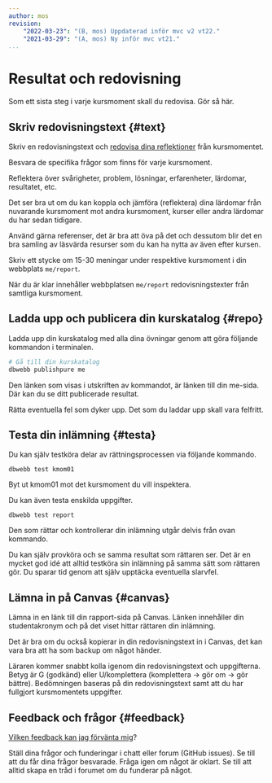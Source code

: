 ```yaml
---
author: mos
revision:
    "2022-03-23": "(B, mos) Uppdaterad inför mvc v2 vt22."
    "2021-03-29": "(A, mos) Ny inför mvc vt21."
...
```

Resultat och redovisning
==================================

Som ett sista steg i varje kursmoment skall du redovisa. Gör så här.

<!--more-->



Skriv redovisningstext {#text}
---------------------------------------

Skriv en redovisningstext och [redovisa dina reflektioner](kunskap/att-skriva-en-bra-redovisningstext) från kursmomentet.

Besvara de specifika frågor som finns för varje kursmoment.

Reflektera över svårigheter, problem, lösningar, erfarenheter, lärdomar, resultatet, etc.

Det ser bra ut om du kan koppla och jämföra (reflektera) dina lärdomar från nuvarande kursmoment mot andra kursmoment, kurser eller andra lärdomar du har sedan tidigare.

Använd gärna referenser, det är bra att öva på det och dessutom blir det en bra samling av läsvärda resurser som du kan ha nytta av även efter kursen.

Skriv ett stycke om 15-30 meningar under respektive kursmoment i din webbplats `me/report`.

När du är klar innehåller webbplatsen `me/report` redovisningstexter från samtliga kursmoment.



Ladda upp och publicera din kurskatalog {#repo}
---------------------------------------

Ladda upp din kurskatalog med alla dina övningar genom att göra följande kommandon i terminalen.

```bash
# Gå till din kurskatalog
dbwebb publishpure me
```

Den länken som visas i utskriften av kommandot, är länken till din me-sida. Där kan du se ditt publicerade resultat.

Rätta eventuella fel som dyker upp. Det som du laddar upp skall vara felfritt.



Testa din inlämning {#testa}
---------------------------------------

Du kan själv testköra delar av rättningsprocessen via följande kommando.

```text
dbwebb test kmom01
```

Byt ut kmom01 mot det kursmoment du vill inspektera.

Du kan även testa enskilda uppgifter.

```text
dbwebb test report
```

Den som rättar och kontrollerar din inlämning utgår delvis från ovan kommando.

Du kan själv provköra och se samma resultat som rättaren ser. Det är en mycket god idé att alltid testköra sin inlämning på samma sätt som rättaren gör. Du sparar tid genom att själv upptäcka eventuella slarvfel.



Lämna in på Canvas {#canvas}
---------------------------------------

Lämna in en länk till din rapport-sida på Canvas. Länken innehåller din studentakronym och på det viset hittar rättaren din inlämning.

Det är bra om du också kopierar in din redovisningstext in i Canvas, det kan vara bra att ha som backup om något händer.

Läraren kommer snabbt kolla igenom din redovisningstext och uppgifterna. Betyg är G (godkänd) eller U/komplettera (komplettera → gör om → gör bättre). Bedömningen baseras på din redovisningstext samt att du har fullgjort kursmomentets uppgifter.



Feedback och frågor {#feedback}
---------------------------------------

[Vilken feedback kan jag förvänta mig](kurser/faq/vilken-feedback-far-man-pa-inlamningarna)?

Ställ dina frågor och funderingar i chatt eller forum (GitHub issues). Se till att du får dina frågor besvarade. Fråga igen om något är oklart. Se till att alltid skapa en tråd i forumet om du funderar på något.
